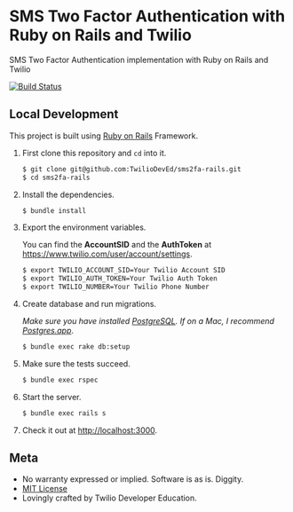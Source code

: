 # SMS Two Factor Authentication with Ruby on Rails and Twilio

SMS Two Factor Authentication implementation with Ruby on Rails and Twilio

[![Build Status](https://travis-ci.org/TwilioDevEd/sms2fa-rails.svg?branch=master)](https://travis-ci.org/TwilioDevEd/sms2fa-rails)

## Local Development

This project is built using [Ruby on Rails](http://rubyonrails.org/) Framework.

1. First clone this repository and `cd` into it.

   ```bash
   $ git clone git@github.com:TwilioDevEd/sms2fa-rails.git
   $ cd sms2fa-rails
   ```

1. Install the dependencies.

   ```bash
   $ bundle install
   ```

1. Export the environment variables.

   You can find the **AccountSID** and the **AuthToken** at https://www.twilio.com/user/account/settings.

   ```bash
   $ export TWILIO_ACCOUNT_SID=Your Twilio Account SID
   $ export TWILIO_AUTH_TOKEN=Your Twilio Auth Token
   $ export TWILIO_NUMBER=Your Twilio Phone Number
   ```

1. Create database and run migrations.

   _Make sure you have installed [PostgreSQL](http://www.postgresql.org/). If on
   a Mac, I recommend [Postgres.app](http://postgresapp.com)_.

   ```bash
   $ bundle exec rake db:setup
   ```

1. Make sure the tests succeed.

   ```bash
   $ bundle exec rspec
   ```

1. Start the server.

   ```bash
   $ bundle exec rails s
   ```

1. Check it out at [http://localhost:3000](http://localhost:3000).

## Meta

* No warranty expressed or implied. Software is as is. Diggity.
* [MIT License](http://www.opensource.org/licenses/mit-license.html)
* Lovingly crafted by Twilio Developer Education.
